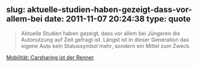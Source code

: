 slug: aktuelle-studien-haben-gezeigt-dass-vor-allem-bei
date: 2011-11-07 20:24:38
type: quote
---

> Aktuelle Studien haben gezeigt, dass vor allem bei Jüngeren die Autonutzung auf Zeit gefragt ist. Längst ist in dieser Generation das eigene Auto kein Statussymbol mehr, sondern ein Mittel zum Zweck.

[Mobilität: Carsharing ist der Renner](http://www.wiwo.de/unternehmen/auto/mobilitaet-carsharing-ist-der-renner/5809372.html)
